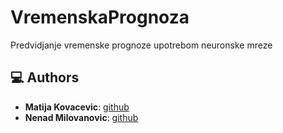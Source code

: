 # VremenskaPrognoza
Predvidjanje vremenske prognoze upotrebom neuronske mreze

##  :computer: Authors
* **Matija Kovacevic**: [github](https://github.com/mkovacev)
* **Nenad Milovanovic**: [github](https://github.com/nenad177)
